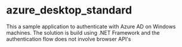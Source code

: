 # azure_desktop_standard

This a sample application to authenticate with Azure AD on Windows machines.
The solution is build using .NET Framework and the authentication flow does not involve browser API's

